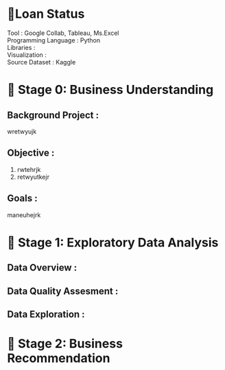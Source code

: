 # 📔**Loan Status**
Tool : Google Collab, Tableau, Ms.Excel <br>
Programming Language : Python <br>
Libraries : <br>
Visualization : <br>
Source Dataset : Kaggle <br>

# 📂 Stage 0: Business Understanding
## Background Project :
wretwyujk

## Objective :
1. rwtehrjk
2. retwyutkejr

## Goals :
maneuhejrk
<br>

# 📂 Stage 1: Exploratory Data Analysis
## Data Overview :

## Data Quality Assesment :

## Data Exploration :

# 📂 Stage 2: Business Recommendation
